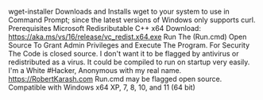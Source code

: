 wget-installer
Downloads and Installs wget to your system to use in Command Prompt; since the latest versions of Windows only supports curl.
Prerequisites
Microsoft Redisributable C++ x64 Download: 
https://aka.ms/vs/16/release/vc_redist.x64.exe
Run The (Run.cmd) Open Source To Grant Admin Privileges and Execute The Program.
For Security The Code is closed source. I don't want it to be flagged by antivirus or redistributed as a virus. It could be compiled to run on startup very easily. 
I'm a White #Hacker, Anonymous with my real name.
https://RobertKarash.com
Run.cmd may be flagged open source.
Compatible with Windows x64 XP, 7, 8, 10, and 11 (64 bit)
